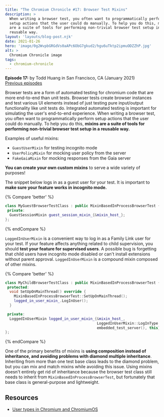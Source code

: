 ```yaml
---
title: "The Chromium Chronicle #17: Browser Test Mixins"
description: >
  When writing a browser test, you often want to programmatically perform
  setup actions that the user could do manually. To help you do this, mixins
  are a suite of tools for performing non-trivial browser test setup in a
  reusable way.
layout: 'layouts/blog-post.njk'
date: 2021-01-26
hero: 'image/0g2WvpbGRGdVs0aAPc6ObG7gkud2/hgu6uTktp2ipmuODZZhP.jpg'
alt: >
  Chromium Chronicle image
tags:
  - chromium-chronicle
---
```


**Episode 17:** by Todd Huang in San Francisco, CA (January 2021)<br>
[Previous episodes](/tags/chromium-chronicle/)

Browser tests are a form of automated testing for chromium code that are more
end-to-end than unit tests. Browser tests create browser instances and test
various UI elements instead of just testing pure input/output functionality
like unit tests do. Integrated automated testing is important for simulating
the user's end-to-end experience. When writing a browser test, you often want
to programmatically perform setup actions that the user could do manually.
To help you do this, **mixins are a suite of tools for performing non-trivial
browser test setup in a reusable way.**

Examples of useful mixins:

* `GuestUserMixin` for testing incognito mode
* `UserPolicyMixin` for mocking user policy from the server
* `FakeGaiaMixin` for mocking responses from the Gaia server

**You can create your own custom mixins** to serve a wide variety of purposes!

The snippet below logs in as a guest user for your test. It is important to
**make sure your feature works in incognito mode.**

{% Compare 'better' %}

```cpp
class MyGuestBrowserTestClass : public MixinBasedInProcessBrowserTest {
 private:
  GuestSessionMixin guest_session_mixin_{&mixin_host_};
};
```

{% endCompare %}

`LoggedInUserMixin` is a convenient way to log in as a Family Link user for
your test. If your feature affects anything related to child supervision,
you should **test your feature for supervised users**. A possible bug is
forgetting that child users have incognito mode disabled or can't install
extensions without parent approval. `LoggedInUserMixin` is a compound mixin
composed of other mixins.

{% Compare 'better' %}

```cpp
class MyChildBrowserTestClass : public MixinBasedInProcessBrowserTest {
 protected:
  void SetUpOnMainThread() override {
    MixinBasedInProcessBrowserTest::SetUpOnMainThread();
    logged_in_user_mixin_.LogInUser();
  }

 private:
  LoggedInUserMixin logged_in_user_mixin_{&mixin_host_,
                                          LoggedInUserMixin::LogInType::kChild,
                                          embedded_test_server(), this};
};
```

{% endCompare %}

One of the primary benefits of mixins is **using composition instead of
inheritance, and avoiding problems with diamond multiple inheritance**.
Inheriting from more than one test base class leads to the diamond problem,
but you can mix and match mixins while avoiding this issue. Using mixins
doesn't entirely get rid of inheritance because the browser test class still
needs to inherit from `MixinBasedInProcessBrowserTest`, but fortunately that
base class is general-purpose and lightweight.

## Resources

* [User types in Chromium and ChromiumOS][user-types]

[user-types]: https://chromium.googlesource.com/chromium/src/+/HEAD/docs/login/user_types.md
